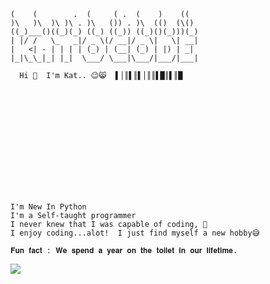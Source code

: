 <!-- Typing Text -->
<svg viewBox="0 0 240 80" xmlns="http://www.w3.org/2000/svg">

    (    (        .  (     ( .  (    )    (( 
    )\   )\  )\ )\ . )\   ()) . )\  (()  (\()
    ((_)___()((_)(_) ((_) ((_)) ((_)()(_)))(_)
    | |/ /   \_   _|/ _ \(/ __|/ _ \|   \| __|
    |   <| - | | | | (_) | (__| (_) | |) | _| 
    |_|\_\_|_| |_|  \___/ \___|\___/|___/|___|

      Hi 👋  I'm Kat.. 😉😸  ▌│║▌║▌│║║▌█║▌║█
</svg>

<!-- Typing Text -->
<svg viewBox="0 0 240 80" xmlns="http://www.w3.org/2000/svg">

    I'm New In Python
    I'm a Self-taught programmer
    I never knew that I was capable of coding, 🤣
    I enjoy coding...alot!  I just find myself a new hobby😅
    
    𝐅𝐮𝐧 𝐟𝐚𝐜𝐭 : 𝐖𝐞 𝐬𝐩𝐞𝐧𝐝 𝐚 𝐲𝐞𝐚𝐫 𝐨𝐧 𝐭𝐡𝐞 𝐭𝐨𝐢𝐥𝐞𝐭 𝐢𝐧 𝐨𝐮𝐫 𝐥𝐢𝐟𝐞𝐭𝐢𝐦𝐞. 
    
</svg>


<p align="left">
  <!-- Typing SVG by DenverCoder1 - https://github.com/DenverCoder1/readme-typing-svg -->
  <a href="https://github.com/DenverCoder1/readme-typing-svg">
    <img src="https://readme-typing-svg.demolab.com/?lines=Welcome%20to%20my%20Github;I%20made%20this%20Projet%20for%20Fun;I'm%20a%20Beginner%20in%20Python;I%20 wanna%20become%20a%20Master%20in%20Python;Always%20learning%20new%20things&font=Fira%20Code&left=true&width=440&height=45&color=03681C&vCenter=true&pause=1000&size=22" /></a>
</p>
